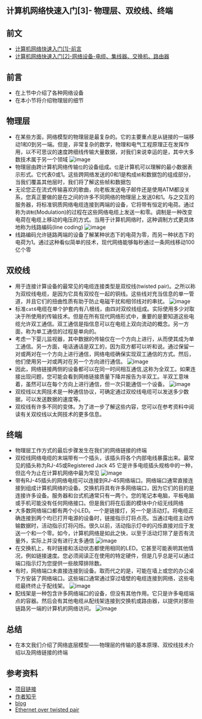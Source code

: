 ## 计算机网络快速入门[3]- 物理层、双绞线、终端

## 前文
* [计算机网络快速入门[1]-前言](https://zhuanlan.zhihu.com/p/107658283)
* [计算机网络快速入门[2]-网络设备-电缆、集线器、交换机、路由器](https://zhuanlan.zhihu.com/p/114256271)

## 前言
* 在上节中介绍了各种网络设备
* 在本小节将介绍物理层的细节

## 物理层
* 在某些方面，网络模型的物理层是最复杂的。它的主要重点是从链接的一端移动1和0到另一端。但是，非常复杂的数学，物理和电气工程原理正在发挥作用，以不可思议的速度跨细线传输大量数据，对我们来说幸运的是，其中大多数技术属于另一个领域
![image](../image/[3.1].png)
* 物理层由跨计算机网络传输`位`的设备组成。`位`是计算机可以理解的最小数据表示形式。它代表0或1。这些跨网络发送的0和1是构成`帧`和数据包的组成部分，当我们覆盖其他层时，我们将了解这些帧和数据包
* 无论您正在流式传输喜欢的歌曲，向老板发送电子邮件还是使用ATM都没关系，您真正要做的是在之间的许多不同网络的物理层上发送0和1。与之交互的服务器，将标准铜质网络电缆连接到两端的设备，它将带有恒定的电荷。通过称为`调制`(Modulation)的过程在这些网络电缆上发送一和​​零。调制是一种改变电荷在电缆上移动的电压的方式。当用于计算机网络时，这种调制方式更具体地称为线路编码(line coding)
![image](../image/[3.2].png)
* 线路编码允许链路两端的设备了解某种状态下的电荷为零，而另一种状态下的电荷为1。通过这种看似简单的技术，现代网络能够每秒通过一条网线移动100亿个零

## 双绞线
* 用于连接计算设备的最常见的电缆连接类型是双绞线(twisted pair)。之所以称为双绞线电缆，是因为它具有双绞在一起的铜线。这些线对充当信息的单一管道，并且它们的扭曲性质有助于防止电磁干扰和相邻线对的串扰。
![image](../image/[3.3].png)
* 标准`cat6`电缆在单个护套内有八根线，由四对双绞线组成。实际使用多少对取决于所使用的传输技术。但是在所有现代网络形式中，重要的是要知道这些电缆允许双工通信。双工通信是指信息可以在电缆上双向流动的概念。另一方面，称为单工通信的过程是单向的。
* 考虑一下婴儿监视器，其中数据的传输仅在一个方向上进行，从而使其成为单工通信。另一方面，电话通话是双工的，因为双方都可以听和说。通过保留一对或两对在一个方向上进行通信，网络电缆确保实现双工通信的方式。然后，他们使用另一对或两对在另一个方向进行通信。
![image](../image/[3.4].png)
* 因此，网络链接两侧的设备都可以在同一时间相互通信,这称为全双工。如果连接出现问题，您可能会看到网络链接质量下降并报告为半双工。半双工意味着，虽然可以在每个方向上进行通信，但一次只能通信一个设备。
![image](../image/[3.5].png)
* 双绞线以太网技术是一种通信协议，可确定通过双绞线电缆可以发送多少数据，可以发送数据的速度等。
* 双绞线有许多不同的变体。为了进一步了解这些内容，您可以在参考资料中阅读有关双绞线以太网技术的更多信息。

## 终端
* 物理层工作方式的最后步骤发生在我们的网络链接的终端
* 双绞线网络电缆的末端带有一个插头，该插头将各个内部电线暴露出来。最常见的插头称为RJ-45或Registered Jack 45 它是许多电缆插头规格中的一种，但迄今为止在计算机网络中最为常见
![image](../image/[3.6].png)
* 带有RJ-45插头的网络电缆可以连接到RJ-45网络端口。网络端口通常直接连接到组成计算机网络的设备。交换机将具有许多网络端口，因为它们的目的是连接许多设备。服务器和台式机通常只有一两个。您的笔记本电脑，平板电脑或手机可能没有任何网络接口。但是我们将在后面的模块中介绍无线网络
* 大多数网络端口都有两个小LED。一个是链接灯，另一个是活动灯。将电缆正确连接到两个均已打开电源的设备时，链接指示灯将点亮。当通过电缆主动传输数据时，活动指示灯将闪烁。很久以前，活动指示灯中的闪烁直接对应于发送一个和一个零。如今，计算机网络是如此之快，以至于活动灯除了是否有流量外，实际上并没有进行太多通信
![image](../image/[3.7].png)
* 在交换机上，有时链接和活动状态都使用相同的LED。它甚至可能表明其他情况，例如链接速度。您必须阅读正在使用的特定硬件，但是几乎总是可以通过端口指示灯为您提供一些故障排除数。
* 有时，网络端口未直接连接到设备。取而代之的是，可能在墙上或您的办公桌下方安装了网络端口。这些端口通常通过穿过墙壁的电缆连接到网络，这些电缆最终终止于配线架。
![image](../image/[3.8].png)
* 配线架是一种包含许多网络端口的设备，但没有其他作用。它只是许多电缆端点的容器。然后会有其他电缆从配线架连接到交换机或路由器，以提供对那些链路另一端的计算机的网络访问。
![image](../image/[3.9].png)

## 总结
* 在本文我们介绍了网络底层模型——物理层的传输的基本原理、双绞线技术介绍以及网络链接的终端

## 参考资料
* [项目链接](https://github.com/dreamerjackson/theWayToGolang)
* [作者知乎](https://www.zhihu.com/people/ke-ai-de-xiao-tu-ji-71)
* [blog](https://dreamerjonson.com/)
* [Ethernet over twisted pair](https://en.wikipedia.org/wiki/Ethernet_over_twisted_pair)